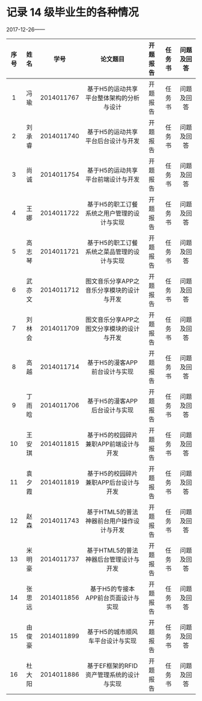 # 记录 14 级毕业生的各种情况

2017-12-26——

|序号|姓名|学号|论文题目|开题报告|任务书|问题及回答|
|:---:|:---:|:---:|:---:|:---:|:---:|:---:|
|1|冯  瑜|2014011767|基于H5的运动共享平台整体架构的分析与设计|开题报告|任务书|问题及回答|
|2|刘承睿|2014011740|基于H5的运动共享平台后台设计与开发|开题报告|任务书|问题及回答|
|3|尚  诚|2014011754|基于H5的运动共享平台前端设计与开发|开题报告|任务书|问题及回答|
|4|王娜|2014011722|基于H5的职工订餐系统之用户管理的设计与实现|开题报告|任务书|问题及回答|
|5|高志琴|2014011721|基于H5的职工订餐系统之菜品管理的设计与实现|开题报告|任务书|问题及回答|
|6|武亦文|2014011712|图文音乐分享APP之音乐分享模块的设计与开发|开题报告|任务书|问题及回答|
|7|刘林会|2014011709|图文音乐分享APP之图文分享模块的设计与开发|开题报告|任务书|问题及回答|
|8|高越|2014011714|基于H5的漫客APP前台设计与实现|开题报告|任务书|问题及回答|
|9|丁雨晗|2014011706|基于H5的漫客APP后台设计与实现|开题报告|任务书|问题及回答|
|10|王安琪|2014011815|基于H5的校园碎片兼职APP前端设计与开发|开题报告|任务书|问题及回答|
|11|袁夕霞|2014011819|基于H5的校园碎片兼职APP后台设计与开发|开题报告|任务书|问题及回答|
|12|赵森|2014011743|基于HTML5的普法神器前台用户操作设计与开发|开题报告|任务书|问题及回答|
|13|米明豪|2014011737|基于HTML5的普法神器后台管理设计与开发|开题报告|任务书|问题及回答|
|14|张思远|2014011856|基于H5的专接本APP前台页面设计与实现|开题报告|任务书|问题及回答|
|15|由俊豪|2014011899|基于H5的城市顺风车平台设计与实现|开题报告|任务书|问题及回答|
|16|杜大阳|2014011886|基于EF框架的RFID资产管理系统的设计与实现|开题报告|任务书|问题及回答|




